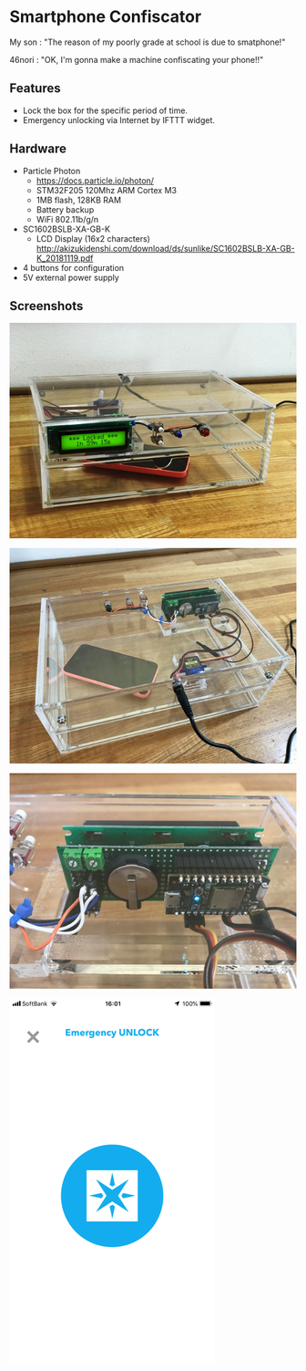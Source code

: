 # Smartphone Confiscator
My son : "The reason of my poorly grade at school is due to smatphone!"

46nori : "OK, I'm gonna make a machine confiscating your phone!!"

## Features
* Lock the box for the specific period of time.
* Emergency unlocking via Internet by IFTTT widget.

## Hardware
* Particle Photon
  * https://docs.particle.io/photon/
  * STM32F205 120Mhz ARM Cortex M3
  * 1MB flash, 128KB RAM
  * Battery backup
  * WiFi 802.11b/g/n
* SC1602BSLB-XA-GB-K
  * LCD Display (16x2 characters)
    http://akizukidenshi.com/download/ds/sunlike/SC1602BSLB-XA-GB-K_20181119.pdf
* 4 buttons for configuration
* 5V external power supply

## Screenshots

![Front view](https://github.com/46nori/SmartphoneConfiscator/blob/master/doc/images/front.JPG)

![Rear view](https://github.com/46nori/SmartphoneConfiscator/blob/master/doc/images/rear.JPG)

![Particle Photon](https://github.com/46nori/SmartphoneConfiscator/blob/master/doc/images/photon.JPG)

![IFTTT Widget for Emergency Unlock](https://github.com/46nori/SmartphoneConfiscator/blob/master/doc/images/widget.PNG)
